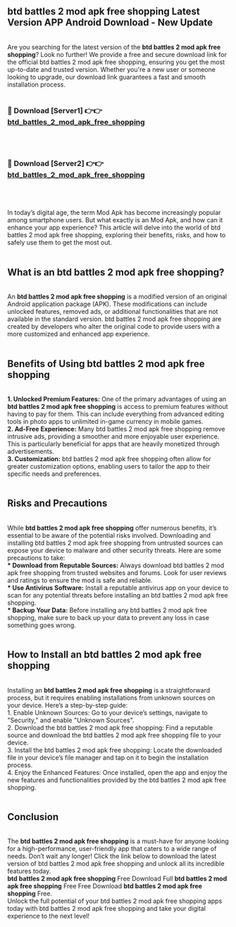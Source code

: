## btd battles 2 mod apk free shopping Latest Version APP Android Download - New Update
<br>
Are you searching for the latest version of the <strong>btd battles 2 mod apk free shopping</strong>? Look no further! We provide a free and secure download link for the official btd battles 2 mod apk free shopping, ensuring you get the most up-to-date and trusted version. Whether you're a new user or someone looking to upgrade, our download link guarantees a fast and smooth installation process.
<br>
<br>
<h3>🔴 Download [Server1] 👉👉 <a href="https://modyolo.store/btd+battles+2+mod+apk+free+shopping">btd_battles_2_mod_apk_free_shopping</a></h3><br>
<br>
<h3>🔴 Download [Server2] 👉👉 <a href="https://modyolo.store/btd+battles+2+mod+apk+free+shopping">btd_battles_2_mod_apk_free_shopping</a></h3><br>
<br>
<br>
In today’s digital age, the term Mod Apk has become increasingly popular among smartphone users. But what exactly is an Mod Apk, and how can it enhance your app experience? This article will delve into the world of btd battles 2 mod apk free shopping, exploring their benefits, risks, and how to safely use them to get the most out.
<br>
<br>
<h2>What is an btd battles 2 mod apk free shopping?</h2>
<br>
An <strong>btd battles 2 mod apk free shopping</strong> is a modified version of an original Android application package (APK). These modifications can include unlocked features, removed ads, or additional functionalities that are not available in the standard version. btd battles 2 mod apk free shopping are created by developers who alter the original code to provide users with a more customized and enhanced app experience.
<br>
<br>
<h2>Benefits of Using btd battles 2 mod apk free shopping</h2>
<br>
<strong> 1. Unlocked Premium Features:</strong> One of the primary advantages of using an <strong>btd battles 2 mod apk free shopping</strong> is access to premium features without having to pay for them. This can include everything from advanced editing tools in photo apps to unlimited in-game currency in mobile games.
<br>
<strong> 2. Ad-Free Experience:</strong> Many btd battles 2 mod apk free shopping remove intrusive ads, providing a smoother and more enjoyable user experience. This is particularly beneficial for apps that are heavily monetized through advertisements.
<br>
<strong> 3. Customization:</strong> btd battles 2 mod apk free shopping often allow for greater customization options, enabling users to tailor the app to their specific needs and preferences.
<br>
<br>
<h2>Risks and Precautions</h2>
<br>
While <strong>btd battles 2 mod apk free shopping</strong> offer numerous benefits, it’s essential to be aware of the potential risks involved. Downloading and installing btd battles 2 mod apk free shopping from untrusted sources can expose your device to malware and other security threats. Here are some precautions to take:
<br>
<strong> * Download from Reputable Sources:</strong> Always download btd battles 2 mod apk free shopping from trusted websites and forums. Look for user reviews and ratings to ensure the mod is safe and reliable.
<br>
<strong> * Use Antivirus Software:</strong> Install a reputable antivirus app on your device to scan for any potential threats before installing an btd battles 2 mod apk free shopping.
<br>
<strong> * Backup Your Data:</strong> Before installing any btd battles 2 mod apk free shopping, make sure to back up your data to prevent any loss in case something goes wrong.
<br>
<br>
<h2>How to Install an btd battles 2 mod apk free shopping</h2>
<br>
Installing an <strong>btd battles 2 mod apk free shopping</strong> is a straightforward process, but it requires enabling installations from unknown sources on your device. Here’s a step-by-step guide:
<br>
 1. Enable Unknown Sources: Go to your device’s settings, navigate to "Security," and enable "Unknown Sources".
<br>
 2. Download the btd battles 2 mod apk free shopping: Find a reputable source and download the btd battles 2 mod apk free shopping file to your device.
<br>
 3. Install the btd battles 2 mod apk free shopping: Locate the downloaded file in your device’s file manager and tap on it to begin the installation process.
<br>
 4. Enjoy the Enhanced Features: Once installed, open the app and enjoy the new features and functionalities provided by the btd battles 2 mod apk free shopping.
<br>
<br>
<h2><strong>Conclusion</strong></h2>
<br>
The <strong>btd battles 2 mod apk free shopping</strong> is a must-have for anyone looking for a high-performance, user-friendly app that caters to a wide range of needs. Don’t wait any longer! Click the link below to download the latest version of btd battles 2 mod apk free shopping and unlock all its incredible features today.
<br>
<strong>btd battles 2 mod apk free shopping</strong> Free Download Full <strong>btd battles 2 mod apk free shopping</strong> Free Free Download <strong>btd battles 2 mod apk free shopping</strong> Free.
<br>
Unlock the full potential of your btd battles 2 mod apk free shopping apps today with btd battles 2 mod apk free shopping and take your digital experience to the next level!
